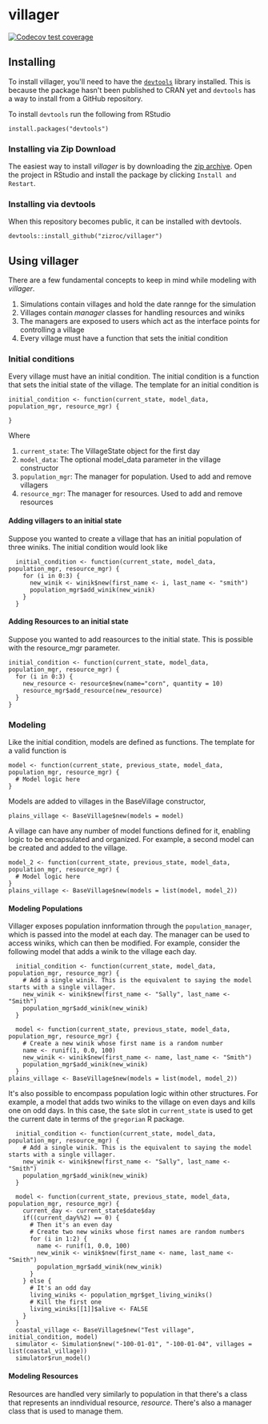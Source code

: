 # villager
  <!-- badges: start -->
  [![Codecov test coverage](https://codecov.io/gh/zizroc/villager/branch/master/graph/badge.svg)](https://codecov.io/gh/zizroc/villager?branch=master)
  <!-- badges: end -->

## Installing
To install villager, you'll need to have the [`devtools`](https://github.com/r-lib/devtools) library installed. This is because the package hasn't been published to CRAN yet and `devtools` has a way to install from a GitHub repository.

To install `devtools` run the following from RStudio
```
install.packages("devtools")
```

### Installing via Zip Download

The easiest way to install _villager_ is by downloading the [zip archive](https://github.com/zizroc/villager/archive/master.zip). Open the project in RStudio and install the package by clicking `Install and Restart`.

### Installing via devtools

When this repository becomes public, it can be installed with devtools.

```
devtools::install_github("zizroc/villager")
```

## Using villager

There are a few fundamental concepts to keep in mind while modeling with _villager_.

1. Simulations contain villages and hold the date rannge for the simulation
2. Villages contain _manager_ classes for handling resources and winiks
3. The managers are exposed to users which act as the interface points for controlling a village
4. Every village must have a function that sets the initial condition

### Initial conditions

Every village must have an initial condition. The initial condition is a function that sets the initial state
of the village. The template for an initial condition is

```
initial_condition <- function(current_state, model_data, population_mgr, resource_mgr) {

}
```

Where

1. `current_state`: The VillageState object for the first day
2. `model_data`: The optional model_data parameter in the village constructor
3. `population_mgr`: The manager for population. Used to add and remove villagers
4. `resource_mgr`: The manager for resources. Used to add and remove resources

#### Adding villagers to an initial state
Suppose you wanted to create a village that has an initial population of three winiks. The initial condition would look like

```
  initial_condition <- function(current_state, model_data, population_mgr, resource_mgr) {
    for (i in 0:3) {
      new_winik <- winik$new(first_name <- i, last_name <- "smith")
      population_mgr$add_winik(new_winik)
    }
  }
```

#### Adding Resources to an initial state
Suppose you wanted to add reasources to the initial state. This is possible with the resource_mgr parameter.

```
initial_condition <- function(current_state, model_data, population_mgr, resource_mgr) {
  for (i in 0:3) {
    new_resource <- resource$new(name="corn", quantity = 10)
    resource_mgr$add_resource(new_resource)
  }
}
```

### Modeling

Like the initial condition, models are defined as functions. The template for a valid function is

```
model <- function(current_state, previous_state, model_data, population_mgr, resource_mgr) {
  # Model logic here
}
```

Models are added to villages in the BaseVillage constructor,
```
plains_village <- BaseVillage$new(models = model)
```

A village can have any number of model functions defined for it, enabling logic to be encapsulated and organized. For example, a second model can be created and added to the village.

```
model_2 <- function(current_state, previous_state, model_data, population_mgr, resource_mgr) {
  # Model logic here
}
plains_village <- BaseVillage$new(models = list(model, model_2))
```

#### Modeling Populations
Villager exposes population innformation through the `population_manager`, which is passed into the model at each day. The manager
can be used to access winiks, which can then be modified. For example, consider the following model that adds a winik to the village
each day.

```
  initial_condition <- function(current_state, model_data, population_mgr, resource_mgr) {
    # Add a single winik. This is the equivalent to saying the model starts with a single villager.
    new_winik <- winik$new(first_name <- "Sally", last_name <- "Smith")
    population_mgr$add_winik(new_winik)
  }

  model <- function(current_state, previous_state, model_data, population_mgr, resource_mgr) {
    # Create a new winik whose first name is a random number
    name <- runif(1, 0.0, 100)
    new_winik <- winik$new(first_name <- name, last_name <- "Smith")
    population_mgr$add_winik(new_winik)
  }
plains_village <- BaseVillage$new(models = list(model, model_2))
```



It's also possible to encompass population logic within other structures. For example, a model that adds
two winiks to the village on even days and kills one on odd days. In this case, the `$ate` slot in `current_state` is used
to get the current date in terms of the `gregorian` R package.
```
  initial_condition <- function(current_state, model_data, population_mgr, resource_mgr) {
    # Add a single winik. This is the equivalent to saying the model starts with a single villager.
    new_winik <- winik$new(first_name <- "Sally", last_name <- "Smith")
    population_mgr$add_winik(new_winik)
  }

  model <- function(current_state, previous_state, model_data, population_mgr, resource_mgr) {
    current_day <- current_state$date$day
    if((current_day%%2) == 0) {
      # Then it's an even day
      # Create two new winiks whose first names are random numbers
      for (i in 1:2) {
        name <- runif(1, 0.0, 100)
        new_winik <- winik$new(first_name <- name, last_name <- "Smith")
        population_mgr$add_winik(new_winik)
      }
    } else {
      # It's an odd day
      living_winiks <- population_mgr$get_living_winiks()
      # Kill the first one
      living_winiks[[1]]$alive <- FALSE
    }
  }
  coastal_village <- BaseVillage$new("Test village", initial_condition, model)
  simulator <- Simulation$new("-100-01-01", "-100-01-04", villages = list(coastal_village))
  simulator$run_model()
  ```

#### Modeling Resources

Resources are handled very similarly to population in that there's a class that represents an inndividual
resource, _resource_. There's also a manager class that is used to manage them.

